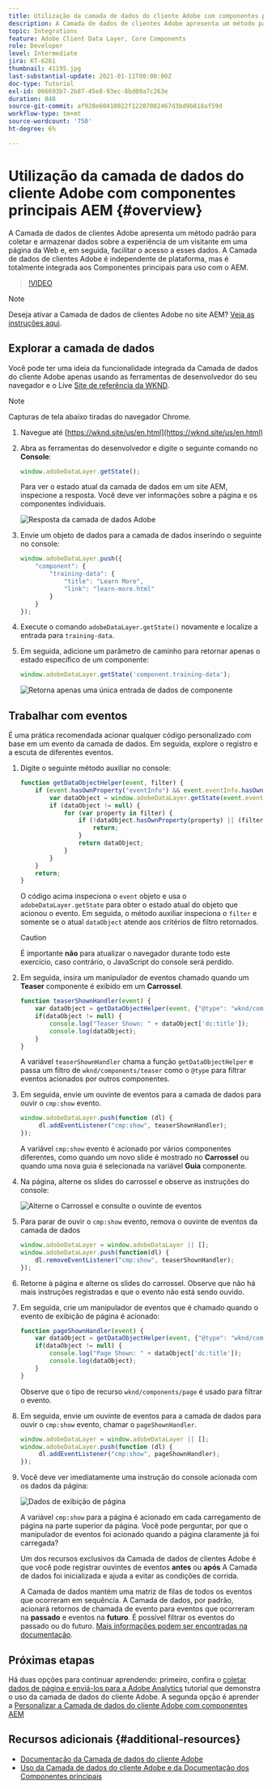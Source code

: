 ```yaml
---
title: Utilização da camada de dados do cliente Adobe com componentes principais AEM
description: A Camada de dados de clientes Adobe apresenta um método padrão para coletar e armazenar dados sobre a experiência de um visitante em uma página da Web e, em seguida, facilitar o acesso a esses dados. A Camada de dados de clientes Adobe é independente de plataforma, mas é totalmente integrada aos Componentes principais para uso com o AEM.
topic: Integrations
feature: Adobe Client Data Layer, Core Components
role: Developer
level: Intermediate
jira: KT-6261
thumbnail: 41195.jpg
last-substantial-update: 2021-01-11T00:00:00Z
doc-type: Tutorial
exl-id: 066693b7-2b87-45e8-93ec-8bd09a7c263e
duration: 848
source-git-commit: af928e60410022f12207082467d3bd9b818af59d
workflow-type: tm+mt
source-wordcount: '750'
ht-degree: 6%

---
```


# Utilização da camada de dados do cliente Adobe com componentes principais AEM {#overview}

A Camada de dados de clientes Adobe apresenta um método padrão para coletar e armazenar dados sobre a experiência de um visitante em uma página da Web e, em seguida, facilitar o acesso a esses dados. A Camada de dados de clientes Adobe é independente de plataforma, mas é totalmente integrada aos Componentes principais para uso com o AEM.

>[!VIDEO](https://video.tv.adobe.com/v/41195?quality=12&learn=on)

>[!NOTE]
>
> Deseja ativar a Camada de dados de clientes Adobe no site AEM? [Veja as instruções aqui](https://experienceleague.adobe.com/docs/experience-manager-core-components/using/developing/data-layer/overview.html#installation-activation).

## Explorar a camada de dados

Você pode ter uma ideia da funcionalidade integrada da Camada de dados do cliente Adobe apenas usando as ferramentas de desenvolvedor do seu navegador e o Live [Site de referência da WKND](https://wknd.site/us/en.html).

>[!NOTE]
>
> Capturas de tela abaixo tiradas do navegador Chrome.

1. Navegue até [https://wknd.site/us/en.html](https://wknd.site/us/en.html)
1. Abra as ferramentas do desenvolvedor e digite o seguinte comando no **Console**:

   ```js
   window.adobeDataLayer.getState();
   ```

   Para ver o estado atual da camada de dados em um site AEM, inspecione a resposta. Você deve ver informações sobre a página e os componentes individuais.

   ![Resposta da camada de dados Adobe](assets/data-layer-state-response.png)

1. Envie um objeto de dados para a camada de dados inserindo o seguinte no console:

   ```js
   window.adobeDataLayer.push({
       "component": {
           "training-data": {
               "title": "Learn More",
               "link": "learn-more.html"
           }
       }
   });
   ```

1. Execute o comando `adobeDataLayer.getState()` novamente e localize a entrada para `training-data`.
1. Em seguida, adicione um parâmetro de caminho para retornar apenas o estado específico de um componente:

   ```js
   window.adobeDataLayer.getState('component.training-data');
   ```

   ![Retorna apenas uma única entrada de dados de componente](assets/return-just-single-component.png)

## Trabalhar com eventos

É uma prática recomendada acionar qualquer código personalizado com base em um evento da camada de dados. Em seguida, explore o registro e a escuta de diferentes eventos.

1. Digite o seguinte método auxiliar no console:

   ```js
   function getDataObjectHelper(event, filter) {
       if (event.hasOwnProperty("eventInfo") && event.eventInfo.hasOwnProperty("path")) {
           var dataObject = window.adobeDataLayer.getState(event.eventInfo.path);
           if (dataObject != null) {
               for (var property in filter) {
                   if (!dataObject.hasOwnProperty(property) || (filter[property] !== null && filter[property] !== dataObject[property])) {
                       return;
                   }
                   return dataObject;
               }
           }
       }
       return;
   }
   ```

   O código acima inspeciona o `event` objeto e usa o `adobeDataLayer.getState` para obter o estado atual do objeto que acionou o evento. Em seguida, o método auxiliar inspeciona o `filter` e somente se o atual `dataObject` atende aos critérios de filtro retornados.

   >[!CAUTION]
   >
   > É importante **não** para atualizar o navegador durante todo este exercício, caso contrário, o JavaScript do console será perdido.

1. Em seguida, insira um manipulador de eventos chamado quando um **Teaser** componente é exibido em um **Carrossel**.

   ```js
   function teaserShownHandler(event) {
       var dataObject = getDataObjectHelper(event, {"@type": "wknd/components/teaser"});
       if(dataObject != null) {
           console.log("Teaser Shown: " + dataObject['dc:title']);
           console.log(dataObject);
       }
   }
   ```

   A variável `teaserShownHandler` chama a função `getDataObjectHelper` e passa um filtro de `wknd/components/teaser` como o `@type` para filtrar eventos acionados por outros componentes.

1. Em seguida, envie um ouvinte de eventos para a camada de dados para ouvir o `cmp:show` evento.

   ```js
   window.adobeDataLayer.push(function (dl) {
        dl.addEventListener("cmp:show", teaserShownHandler);
   });
   ```

   A variável `cmp:show` evento é acionado por vários componentes diferentes, como quando um novo slide é mostrado no **Carrossel** ou quando uma nova guia é selecionada na variável **Guia** componente.

1. Na página, alterne os slides do carrossel e observe as instruções do console:

   ![Alterne o Carrossel e consulte o ouvinte de eventos](assets/teaser-console-slides.png)

1. Para parar de ouvir o `cmp:show` evento, remova o ouvinte de eventos da camada de dados

   ```js
   window.adobeDataLayer = window.adobeDataLayer || [];
   window.adobeDataLayer.push(function(dl) {
       dl.removeEventListener("cmp:show", teaserShownHandler);
   });
   ```

1. Retorne à página e alterne os slides do carrossel. Observe que não há mais instruções registradas e que o evento não está sendo ouvido.

1. Em seguida, crie um manipulador de eventos que é chamado quando o evento de exibição de página é acionado:

   ```js
   function pageShownHandler(event) {
       var dataObject = getDataObjectHelper(event, {"@type": "wknd/components/page"});
       if(dataObject != null) {
           console.log("Page Shown: " + dataObject['dc:title']);
           console.log(dataObject);
       }
   }
   ```

   Observe que o tipo de recurso `wknd/components/page` é usado para filtrar o evento.

1. Em seguida, envie um ouvinte de eventos para a camada de dados para ouvir o `cmp:show` evento, chamar o `pageShownHandler`.

   ```js
   window.adobeDataLayer = window.adobeDataLayer || [];
   window.adobeDataLayer.push(function (dl) {
        dl.addEventListener("cmp:show", pageShownHandler);
   });
   ```

1. Você deve ver imediatamente uma instrução do console acionada com os dados da página:

   ![Dados de exibição de página](assets/page-show-console-data.png)

   A variável `cmp:show` para a página é acionado em cada carregamento de página na parte superior da página. Você pode perguntar, por que o manipulador de eventos foi acionado quando a página claramente já foi carregada?

   Um dos recursos exclusivos da Camada de dados de clientes Adobe é que você pode registrar ouvintes de eventos **antes** ou **após** A Camada de dados foi inicializada e ajuda a evitar as condições de corrida.

   A Camada de dados mantém uma matriz de filas de todos os eventos que ocorreram em sequência. A Camada de dados, por padrão, acionará retornos de chamada de evento para eventos que ocorreram na **passado** e eventos na **futuro**. É possível filtrar os eventos do passado ou do futuro. [Mais informações podem ser encontradas na documentação](https://github.com/adobe/adobe-client-data-layer/wiki#addeventlistener).


## Próximas etapas

Há duas opções para continuar aprendendo: primeiro, confira o [coletar dados de página e enviá-los para a Adobe Analytics](../analytics/collect-data-analytics.md) tutorial que demonstra o uso da camada de dados do cliente Adobe. A segunda opção é aprender a [Personalizar a Camada de dados do cliente Adobe com componentes AEM](./data-layer-customize.md)


## Recursos adicionais {#additional-resources}

* [Documentação da Camada de dados do cliente Adobe](https://github.com/adobe/adobe-client-data-layer/wiki)
* [Uso da Camada de dados do cliente Adobe e da Documentação dos Componentes principais](https://experienceleague.adobe.com/docs/experience-manager-core-components/using/developing/data-layer/overview.html?lang=pt-BR)
